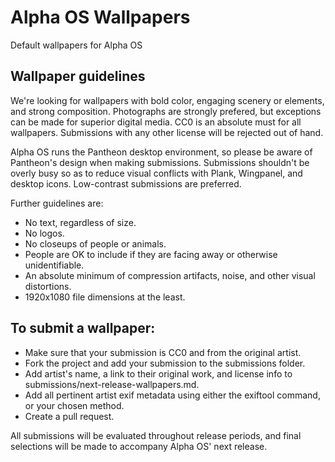 # Alpha OS Wallpapers
Default wallpapers for Alpha OS

## Wallpaper guidelines

We're looking for wallpapers with bold color, engaging scenery or elements, and strong composition.  Photographs are strongly prefered, but exceptions can be made for superior digital media.  CC0 is an absolute must for all wallpapers.  Submissions with any other license will be rejected out of hand.

Alpha OS runs the Pantheon desktop environment, so please be aware of Pantheon's design when making submissions.  Submissions shouldn't be overly busy so as to reduce visual conflicts with Plank, Wingpanel, and desktop icons.  Low-contrast submissions are preferred.  

Further guidelines are:

 * No text, regardless of size.
 * No logos.
 * No closeups of people or animals.
 * People are OK to include if they are facing away or otherwise unidentifiable.
 * An absolute minimum of compression artifacts, noise, and other visual distortions.
 * 1920x1080 file dimensions at the least.

## To submit a wallpaper:

 * Make sure that your submission is CC0 and from the original artist.
 * Fork the project and add your submission to the submissions folder.
 * Add artist's name, a link to their original work, and license info to submissions/next-release-wallpapers.md.
 * Add all pertinent artist exif metadata using either the exiftool command, or your chosen method.
 * Create a pull request.

All submissions will be evaluated throughout release periods, and final selections will be made to accompany Alpha OS' next release.
